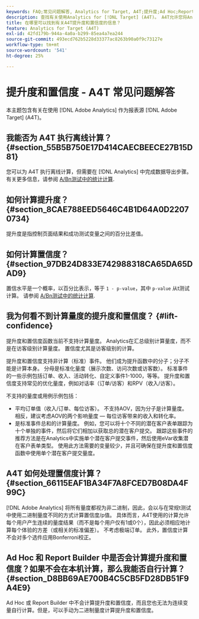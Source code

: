 ```yaml
---
keywords: FAQ;常见问题解答, Analytics for Target, A4T;提升度;Ad Hoc;Report Builder;置信度
description: 查找有关使用Analytics for [!DNL Target] (A4T)。 A4T允许您将Analytics报表用于 [!DNL Target] 活动。
title: 在哪里可以找到有关A4T提升度和置信度的信息？
feature: Analytics for Target (A4T)
exl-id: 42fd179b-944a-4a0a-b299-85ea4a7ea244
source-git-commit: 493ecd762b5228d33377ac8263b90a0f9c73127e
workflow-type: tm+mt
source-wordcount: '541'
ht-degree: 25%

---
```


# 提升度和置信度 - A4T 常见问题解答

本主题包含有关在使用 [!DNL Adobe Analytics] 作为报表源 [!DNL Adobe Target] (A4T)。

## 我能否为 A4T 执行离线计算？ {#section_55B5B750E17D414CAECBEECE27B15D81}

您可以为 A4T 执行离线计算，但需要在 [!DNL Analytics] 中完成数据导出步骤。有关更多信息，请参阅 [A/Bn测试中的统计计算](/help/main/c-reports/statistical-methodology/statistical-calculations.md).

## 如何计算提升度？ {#section_8CAE788EED5646C4B1D64A0D22070734}

提升度是指控制页面结果和成功测试变量之间的百分比差值。

## 如何计算置信度？ {#section_97DB24D833E742988318CA65DA65DAD9}

置信水平是一个概率，以百分比表示，等于 `1 - p-value`，其中 `p-value` 从t测试计算。 请参阅 [A/Bn测试中的统计计算](/help/main/c-reports/statistical-methodology/statistical-calculations.md).

## 我为何看不到计算量度的提升度和置信度？ {#lift-confidence}

提升度和置信度函数当前不支持计算量度。 Analytics在汇总级别计算量度，而不是在访客级别计算量度。 置信度尤其是访客级别的计算。

提升度和置信度支持非计算（标准）事件。 他们成为提升函数中的分子；分子不能是计算本身。 分母是标准化量度（展示次数、访问次数或访客数）。 标准事件的一些示例包括订单、收入、活动转化、自定义事件1-1000，等等。 提升度和置信度支持常见的优化量度，例如对话率（订单/访客）和RPV（收入/访客）。

不支持的量度或用例示例包括：

* 平均订单值（收入/订单、每位访客）。 不支持AOV，因为分子是计算量度。 相反，建议考虑AOV的两个影响量度 — 每位访客带来的收入和转化率。
* 是标准事件总和的计算量度。 例如，您可以将十个不同的潜在客户表单跟踪为十个单独的事件，然后将它们相加以获取总的潜在客户提交。 跟踪这些事件的推荐方法是在Analytics中实施单个潜在客户提交事件，然后使用eVar收集潜在客户表单类型。 使用此方法需要的变量较少，并且可确保在提升度和置信度函数中使用单个潜在客户提交量度。

## A4T 如何处理置信度计算？ {#section_66115EAF1BA34F7A8FCED7B08DA4F99C}

[!DNL Adobe Analytics] 将所有量度都视为非二进制，因此，会以与在常规t测试中使用二进制量度不同的方式计算置信度/p值。 具体而言，A4T使用的计算允许每个用户产生连续的量度结果（而不是每个用户仅有1或0个），因此必须相应地计算每个体验的方差（或相关的标准偏差）。 不考虑极端订单。 此外，置信度计算不会对多个选件应用Bonferroni校正。

## Ad Hoc 和 Report Builder 中是否会计算提升度和置信度？如果不会在本机计算，那么我能否自行计算？ {#section_D8BB69AE700B4C5CB5FD28DB51F9A4E9}

Ad Hoc 或 Report Builder 中不会计算提升度和置信度，而且您也无法为连续变量自行计算。但是，可以手动为二进制量度计算提升度和置信度。
